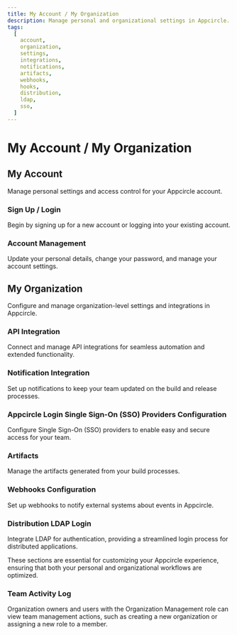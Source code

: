 ```yaml
---
title: My Account / My Organization
description: Manage personal and organizational settings in Appcircle. Configure integrations, notifications, and artifacts for your account and organization.
tags:
  [
    account,
    organization,
    settings,
    integrations,
    notifications,
    artifacts,
    webhooks,
    hooks,
    distribution,
    ldap,
    sso,
  ]
---
```


# My Account / My Organization

## My Account

Manage personal settings and access control for your Appcircle account.

### Sign Up / Login

Begin by signing up for a new account or logging into your existing account.

### Account Management

Update your personal details, change your password, and manage your account settings.

## My Organization

Configure and manage organization-level settings and integrations in Appcircle.

### API Integration

Connect and manage API integrations for seamless automation and extended functionality.

### Notification Integration

Set up notifications to keep your team updated on the build and release processes.

### Appcircle Login Single Sign-On (SSO) Providers Configuration

Configure Single Sign-On (SSO) providers to enable easy and secure access for your team.

### Artifacts

Manage the artifacts generated from your build processes.

### Webhooks Configuration

Set up webhooks to notify external systems about events in Appcircle.

### Distribution LDAP Login

Integrate LDAP for authentication, providing a streamlined login process for distributed applications.

These sections are essential for customizing your Appcircle experience, ensuring that both your personal and organizational workflows are optimized.

### Team Activity Log

Organization owners and users with the Organization Management role can view team management actions, such as creating a new organization or assigning a new role to a member.